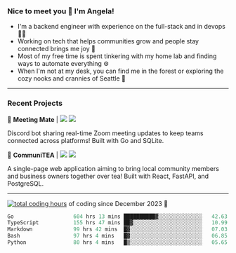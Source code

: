 ### Nice to meet you 👋 I'm Angela!

- I'm a backend engineer with experience on the full-stack and in devops 👩‍💻
- Working on tech that helps communities grow and people stay connected brings me joy 🤝
- Most of my free time is spent tinkering with my home lab and finding ways to automate everything ⚙️
- When I'm not at my desk, you can find me in the forest or exploring the cozy nooks and crannies of Seattle 🧋

---

### Recent Projects

👾 **Meeting Mate** | [![](https://img.shields.io/badge/Code-violet.svg?style=flat-square)](https://github.com/angelajfisher/meeting-mate) [![](https://img.shields.io/badge/Site-violet.svg?style=flat-square)](https://angelajfisher.com/projects/meeting-mate)

Discord bot sharing real-time Zoom meeting updates to keep teams connected across platforms! Built with Go and SQLite.

🍵 **CommuniTEA** | [![](https://img.shields.io/badge/Code-green.svg?style=flat-square)](https://gitlab.com/angelajfisher/communiTEA) [![](https://img.shields.io/badge/Demo-green.svg?style=flat-square)](https://angelajfisher.gitlab.io/communiTEA/)

A single-page web application aiming to bring local community members and business owners together over tea!  Built with React, FastAPI, and PostgreSQL.

---

<a href="https://wakatime.com/@018c1e94-8745-411f-aea1-f33be044d952"><img src="https://wakatime.com/badge/user/018c1e94-8745-411f-aea1-f33be044d952.svg?style=flat-square" alt="total coding hours" /></a> of coding since December 2023 🌊<br>
<!--START_SECTION:waka-->

```go
Go                   604 hrs 13 mins ██████████▓░░░░░░░░░░░░░░   42.63 %
TypeScript           155 hrs 47 mins ██▓░░░░░░░░░░░░░░░░░░░░░░   10.99 %
Markdown             99 hrs 42 mins  █▓░░░░░░░░░░░░░░░░░░░░░░░   07.03 %
Bash                 97 hrs 4 mins   █▓░░░░░░░░░░░░░░░░░░░░░░░   06.85 %
Python               80 hrs 4 mins   █▒░░░░░░░░░░░░░░░░░░░░░░░   05.65 %
```

<!--END_SECTION:waka--> 
